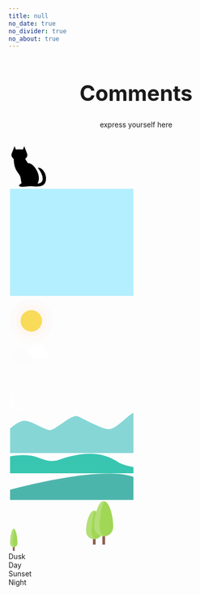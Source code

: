 ```yaml
---
title: null
no_date: true
no_divider: true
no_about: true
---
```

<div class="container" style="height: calc(100vh - 56px)">
    <strong>
        <h1 align="center" style="font-size: 42px">
            Comments
        </h1>
    </strong>
    <p align="center" style="margin: 0px">
        express yourself here
    </p>
    <br><br>
    <div class="main-content">
        <div class="window">
            <div class="cat">
              <svg width="80px" viewBox="0 0 15.59 15.59">
                <path d="M14.42,11.993c-0.104-1.334-0.709-2.336-1.57-3.153c-0.479-0.449-0.906-0.563-1.414-0.563c0,0-0.204,0.005-0.041,0.212  c0.215,0.271,1.791,2.328,1.768,4.011c-0.029,1.948-1.958,1.837-1.958,1.837c0.812-1.542,0.402-3.001,0.276-3.512  c-0.238-0.943-0.709-1.857-1.417-2.738C9.191,6.988,8.312,6.468,7.425,6.523c-0.379-0.654-0.716-1.18-1.011-1.61  C8.02,3.479,6.974,2.787,6.063,0c-0.211,0.591-0.38,1.028-0.507,1.31c-0.644-0.08-2.071-0.08-2.714,0  C2.716,1.028,2.547,0.591,2.336,0C1.423,2.794,0.374,3.467,1.999,4.909c0.173,3.278,0.849,4.149,1.942,5.732  c0.9,1.304,0.675,1.768,1.098,3.569c-3.197,2.014,2.223,1.241,3.063,1.2C10.266,15.305,14.777,16.6,14.42,11.993z"></path>
              </svg>
            </div>
            <div class="illustration">
              <div class="time dusk">
                <div class="sky">
                  <svg width="250px" viewBox="0 0 113.39 99.21">
                    <linearGradient id="sky_sunset" gradientUnits="userSpaceOnUse" x1="0%" y1="0%" x2="100%" y2="0%" gradientTransform="rotate(-25)">
                      <stop offset="0%" stop-color="#f7ffa9" stop-opacity="1"></stop>
                      <stop offset="40%" stop-color="#ffcc33" stop-opacity="1"></stop>
                      <stop offset="100%" stop-color="#ffbe1d" stop-opacity="1"></stop>
                    </linearGradient>
                    <linearGradient id="sky_dusk" gradientUnits="userSpaceOnUse" x1="0%" y1="0%" x2="100%" y2="0%" gradientTransform="rotate(45)">
                      <stop offset="0%" stop-color="#ffd4fe" stop-opacity="1"></stop>
                      <stop offset="30%" stop-color="#ffd4fe" stop-opacity="1"></stop>
                      <stop offset="100%" stop-color="#ffd26a" stop-opacity="1"></stop>
                    </linearGradient>
                    <polygon fill="#B3EFFF" id="sky" points="111.971,97.368 111.971,1.842 1.419,1.842 1.419,9.042 1.419,97.368"></polygon>
                  </svg>
                </div>
                <div class="sun">
                  <svg width="90px" viewBox="0 0 90.71 90.71">
                    <g>
                      <circle opacity="0.1" fill="#FFECDC" cx="45.355" cy="45.354" r="43.212"></circle>
                      <circle opacity="0.3" fill="#FFEBDE" cx="45.355" cy="45.354" r="31.131"></circle>
                      <circle id="sun" fill="#f9db5a" cx="45.355" cy="45.354" r="21.374"></circle>
                    </g>
                  </svg>
                </div>
                <div class="clouds">
                  <svg width="80px" viewBox="0 0 42.52 19.84">
                    <g>
                      <path fill="#fff" d="M38.582,8.005c1.865,0,3.393,1.673,3.393,3.717l0,0c0,2.042-1.527,3.716-3.393,3.716H24.039h-0.484   c-2.676,0-4.847-2.378-4.847-5.309c0-2.932,2.17-5.309,4.847-5.309c0,0,2.242-4.247,7.756-4.247c3.453,0,6.787,1.925,6.787,7.432   H38.582z"></path>
                      <path fill="#FCFCFC" d="M20.863,11.667c1.908,0,3.471,1.71,3.471,3.8l0,0c0,2.09-1.563,3.8-3.471,3.8H5.998H5.501   c-2.736,0-4.956-2.431-4.956-5.428s2.219-5.428,4.956-5.428c0,0,2.292-4.342,7.929-4.342c3.532,0,6.939,1.968,6.939,7.598H20.863z"></path>
                    </g>
                  </svg>
                </div>
                <div class="stars">
                  <svg width="210px" viewBox="0 0 99.21 25.51">
                    <g>
                      <ellipse opacity="0.3" fill="#FFFFFF" cx="97.067" cy="11.361" rx="0.727" ry="0.832"></ellipse>
                      <ellipse opacity="0.3" fill="#FFFFFF" cx="2.144" cy="3.901" rx="0.728" ry="0.831"></ellipse>
                      <ellipse opacity="0.3" fill="#FFFFFF" cx="14.743" cy="10.455" rx="0.727" ry="0.831"></ellipse>
                      <ellipse opacity="0.3" fill="#FFFFFF" cx="66.439" cy="9.407" rx="0.728" ry="0.831"></ellipse>
                      <ellipse opacity="0.3" fill="#FFFFFF" cx="77.518" cy="1.332" rx="0.728" ry="0.831"></ellipse>
                      <ellipse opacity="0.3" fill="#FFFFFF" cx="82.514" cy="13.459" rx="0.728" ry="0.831"></ellipse>
                    </g>
                  </svg>
                </div>
                <div class="moon">
                  <svg width="35px" viewBox="0 0 15.59 19.28">
                    <path opacity="0.8" fill="#FFFFFF" d="M13.718,16.993c-5.085,0-9.208-4.122-9.208-9.208c0-2.97,1.407-5.608,3.589-7.292  C3.722,1.205,0.381,5,0.381,9.579c0,5.086,4.123,9.208,9.209,9.208c2.116,0,4.063-0.716,5.619-1.916  C14.722,16.95,14.226,16.993,13.718,16.993z"></path>
                  </svg>
                </div>
                <div class="mountain">
                  <svg width="250px" viewBox="0 0 113.39 36.85">
                    <path id="mountain" fill="#87D6D6" d="M111.971,0.478C106.576,2.7,95.837,16.269,88.655,15C81.29,13.699,68.052,6.244,62.31,3.639  C56.566,1.036,41.955,16.42,36.835,15.948c-5.118-0.474-17.355-9.232-23.475-8.403c-3.964,0.537-8.932,4.276-11.941,6.844v21.983  h110.552V0.478z"></path>
                  </svg>
                </div>
                <div class="hill">
                  <svg width="250px" viewBox="0 0 113.39 17.86">
                    <path id="hill" fill="#38C6B1" d="M111.971,12.132c-4.609-0.766-8.889-1.889-12.432-3.579C86.127-0.36,71.48-3.606,43.082,6.31  c-6.086,0.811-7.853,0.51-17.234-2.951C18.487,0.644,8.764,1.176,1.419,2.621v15.017h110.551V12.132z"></path>
                  </svg>
                </div>
                <div class="land">
                  <svg width="250px" viewBox="0 0 113.39 24.09">
                    <path id="land" fill="#4CB5AB" d="M111.971,23.82V3.328C84.865-6.96,12.407,11.765,1.419,14.708v9.112H111.971z"></path>
                  </svg>
                </div>
                <div class="trees">
                  <svg width="210px" viewBox="0 0 85.04 41.1">
                    <g>
                      <rect class="trunks" x="75.121" y="26.724" fill="#8C5F50" width="2.166" height="8.666"></rect>
                      <rect class="trunks" x="67.539" y="28.89" fill="#8C5F50" width="2.168" height="6.5"></rect>
                    </g>
                    <g>
                      <path class="trees" fill="#A0D755" d="M83.785,21.309c0,4.187-3.393,7.581-7.58,7.581s-7.582-3.395-7.582-7.581     c0-9.749,3.395-20.579,7.582-20.579S83.785,11.56,83.785,21.309z"></path>
                      <path class="trees" fill="#A0D755" d="M75.121,24.933c0,3.382-2.91,6.125-6.5,6.125c-3.588,0-6.498-2.743-6.498-6.125     c0-7.873,2.91-16.622,6.498-16.622C72.211,8.311,75.121,17.06,75.121,24.933z"></path>
                    </g>
                    <g opacity="0.2">
                      <path fill="#FFFFFF" d="M72.955,21.309c0-8.892,1.883-18.68,4.332-20.333c-0.354-0.16-0.715-0.247-1.082-0.247     c-4.188,0-7.582,10.83-7.582,20.579c0,4.187,3.395,7.581,7.582,7.581c0.369,0,0.729-0.035,1.082-0.086     C74.84,28.277,72.955,25.127,72.955,21.309z"></path>
                      <path fill="#FFFFFF" d="M66.457,24.933c0-7.106,1.383-14.901,3.191-16.359c-0.334-0.157-0.676-0.263-1.025-0.263     c-3.588,0-6.5,8.749-6.5,16.622c0,3.382,2.912,6.125,6.5,6.125c0.35,0,0.691-0.034,1.025-0.084     C67.84,30.508,66.457,27.984,66.457,24.933z"></path>
                    </g>
                    <g>
                      <rect class="trunks" x="3.466" y="35.946" fill="#8C5F50" width="1.475" height="4.424"></rect>
                      <path class="trees" fill="#A0D755" d="M7.153,34.472c0,1.628-1.32,2.949-2.949,2.949S1.254,36.1,1.254,34.472c0-5.162,1.32-11.799,2.949-11.799     S7.153,29.31,7.153,34.472z"></path>
                      <path opacity="0.2" fill="#FCFCFC" d="M3.466,34.472c0-4.233,0.666-9.452,1.58-11.194c-0.267-0.383-0.55-0.604-0.842-0.604    c-1.629,0-2.949,6.637-2.949,11.799c0,1.628,1.32,2.949,2.949,2.949c0.295,0,0.573-0.057,0.842-0.137    C4.135,36.919,3.466,35.806,3.466,34.472z">       </path>
                    </g>
                  </svg>
                </div>
              </div>
            </div>
        </div>
        <div class="option-wrapper">
            <div class="option active" data-option="dusk">Dusk</div>
            <div class="option" data-option="day">Day</div>
            <div class="option" data-option="sunset">Sunset</div>
            <div class="option" data-option="night">Night</div>
        </div>
    </div>
</div>
<br>